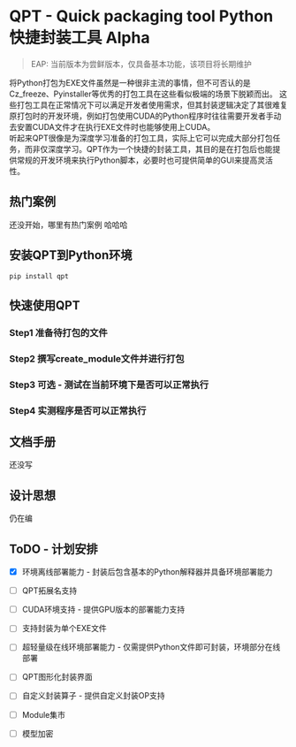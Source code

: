 # QPT - Quick packaging tool Python快捷封装工具 Alpha
> EAP: 当前版本为尝鲜版本，仅具备基本功能，该项目将长期维护

将Python打包为EXE文件虽然是一种很非主流的事情，但不可否认的是Cz_freeze、Pyinstaller等优秀的打包工具在这些看似极端的场景下脱颖而出。
这些打包工具在正常情况下可以满足开发者使用需求，但其封装逻辑决定了其很难复原打包时的开发环境，例如打包使用CUDA的Python程序时往往需要开发者手动去安置CUDA文件才在执行EXE文件时也能够使用上CUDA。  
听起来QPT很像是为深度学习准备的打包工具，实际上它可以完成大部分打包任务，而非仅深度学习。QPT作为一个快捷的封装工具，其目的是在打包后也能提供常规的开发环境来执行Python脚本，必要时也可提供简单的GUI来提高灵活性。

## 热门案例
还没开始，哪里有热门案例 哈哈哈

## 安装QPT到Python环境
`pip install qpt`

## 快速使用QPT
### Step1 准备待打包的文件

### Step2 撰写create_module文件并进行打包

### Step3 可选 - 测试在当前环境下是否可以正常执行

### Step4 实测程序是否可以正常执行


## 文档手册
还没写
## 设计思想  
仍在编

## ToDO - 计划安排
- [x] 环境离线部署能力 - 封装后包含基本的Python解释器并具备环境部署能力
- [ ] QPT拓展名支持
- [ ] CUDA环境支持 - 提供GPU版本的部署能力支持
- [ ] 支持封装为单个EXE文件
- [ ] 超轻量级在线环境部署能力 - 仅需提供Python文件即可封装，环境部分在线部署
- [ ] QPT图形化封装界面
- [ ] 自定义封装算子 - 提供自定义封装OP支持
- [ ] Module集市
- [ ] 模型加密

